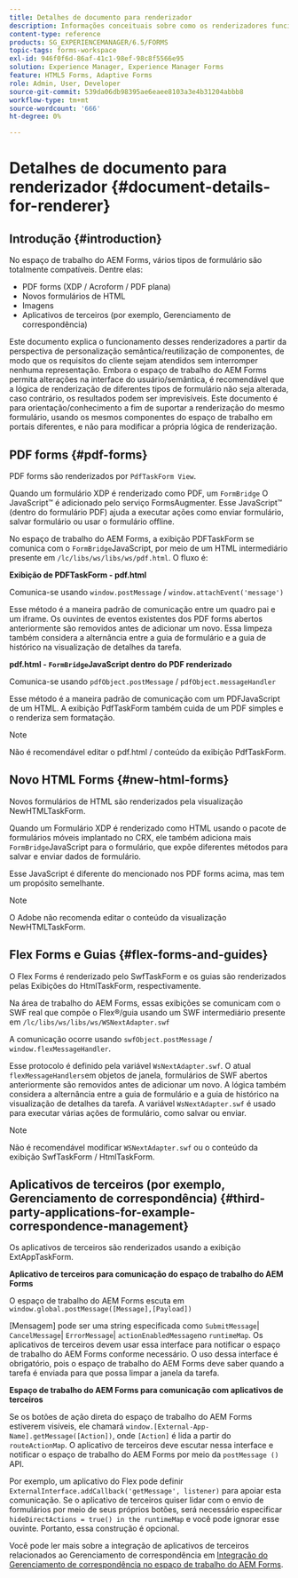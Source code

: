 ```yaml
---
title: Detalhes de documento para renderizador
description: Informações conceituais sobre como os renderizadores funcionam no espaço de trabalho do AEM Forms para renderizar os vários tipos de formulário e arquivo compatíveis.
content-type: reference
products: SG_EXPERIENCEMANAGER/6.5/FORMS
topic-tags: forms-workspace
exl-id: 946f0f6d-86af-41c1-98ef-98c8f5566e95
solution: Experience Manager, Experience Manager Forms
feature: HTML5 Forms, Adaptive Forms
role: Admin, User, Developer
source-git-commit: 539da06db98395ae6eaee8103a3e4b31204abbb8
workflow-type: tm+mt
source-wordcount: '666'
ht-degree: 0%

---
```


# Detalhes de documento para renderizador {#document-details-for-renderer}

## Introdução {#introduction}

No espaço de trabalho do AEM Forms, vários tipos de formulário são totalmente compatíveis. Dentre elas:

* PDF forms (XDP / Acroform / PDF plana)
* Novos formulários de HTML
* Imagens
* Aplicativos de terceiros (por exemplo, Gerenciamento de correspondência)

Este documento explica o funcionamento desses renderizadores a partir da perspectiva de personalização semântica/reutilização de componentes, de modo que os requisitos do cliente sejam atendidos sem interromper nenhuma representação. Embora o espaço de trabalho do AEM Forms permita alterações na interface do usuário/semântica, é recomendável que a lógica de renderização de diferentes tipos de formulário não seja alterada, caso contrário, os resultados podem ser imprevisíveis. Este documento é para orientação/conhecimento a fim de suportar a renderização do mesmo formulário, usando os mesmos componentes do espaço de trabalho em portais diferentes, e não para modificar a própria lógica de renderização.

## PDF forms {#pdf-forms}

PDF forms são renderizados por `PdfTaskForm View`.

Quando um formulário XDP é renderizado como PDF, um `FormBridge` O JavaScript™ é adicionado pelo serviço FormsAugmenter. Esse JavaScript™ (dentro do formulário PDF) ajuda a executar ações como enviar formulário, salvar formulário ou usar o formulário offline.

No espaço de trabalho do AEM Forms, a exibição PDFTaskForm se comunica com o `FormBridge`JavaScript, por meio de um HTML intermediário presente em `/lc/libs/ws/libs/ws/pdf.html`. O fluxo é:

**Exibição de PDFTaskForm - pdf.html**

Comunica-se usando `window.postMessage` / `window.attachEvent('message')`

Esse método é a maneira padrão de comunicação entre um quadro pai e um iframe. Os ouvintes de eventos existentes dos PDF forms abertos anteriormente são removidos antes de adicionar um novo. Essa limpeza também considera a alternância entre a guia de formulário e a guia de histórico na visualização de detalhes da tarefa.

**pdf.html - `FormBridge`JavaScript dentro do PDF renderizado**

Comunica-se usando `pdfObject.postMessage` / `pdfObject.messageHandler`

Esse método é a maneira padrão de comunicação com um PDFJavaScript de um HTML. A exibição PdfTaskForm também cuida de um PDF simples e o renderiza sem formatação.

>[!NOTE]
>
>Não é recomendável editar o pdf.html / conteúdo da exibição PdfTaskForm.

## Novo HTML Forms {#new-html-forms}

Novos formulários de HTML são renderizados pela visualização NewHTMLTaskForm.

Quando um Formulário XDP é renderizado como HTML usando o pacote de formulários móveis implantado no CRX, ele também adiciona mais `FormBridge`JavaScript para o formulário, que expõe diferentes métodos para salvar e enviar dados de formulário.

Esse JavaScript é diferente do mencionado nos PDF forms acima, mas tem um propósito semelhante.

>[!NOTE]
>
>O Adobe não recomenda editar o conteúdo da visualização NewHTMLTaskForm.

## Flex Forms e Guias {#flex-forms-and-guides}

O Flex Forms é renderizado pelo SwfTaskForm e os guias são renderizados pelas Exibições do HtmlTaskForm, respectivamente.

Na área de trabalho do AEM Forms, essas exibições se comunicam com o SWF real que compõe o Flex®/guia usando um SWF intermediário presente em `/lc/libs/ws/libs/ws/WSNextAdapter.swf`

A comunicação ocorre usando `swfObject.postMessage` / `window.flexMessageHandler`.

Esse protocolo é definido pela variável `WsNextAdapter.swf`. O atual `flexMessageHandlers`em objetos de janela, formulários de SWF abertos anteriormente são removidos antes de adicionar um novo. A lógica também considera a alternância entre a guia de formulário e a guia de histórico na visualização de detalhes da tarefa. A variável `WsNextAdapter.swf` é usado para executar várias ações de formulário, como salvar ou enviar.

>[!NOTE]
>
>Não é recomendável modificar `WSNextAdapter.swf` ou o conteúdo da exibição SwfTaskForm / HtmlTaskForm.

## Aplicativos de terceiros (por exemplo, Gerenciamento de correspondência) {#third-party-applications-for-example-correspondence-management}

Os aplicativos de terceiros são renderizados usando a exibição ExtAppTaskForm.

**Aplicativo de terceiros para comunicação do espaço de trabalho do AEM Forms**

O espaço de trabalho do AEM Forms escuta em `window.global.postMessage([Message],[Payload])`

[Mensagem] pode ser uma string especificada como `SubmitMessage`| `CancelMessage`| `ErrorMessage`| `actionEnabledMessage`no `runtimeMap`. Os aplicativos de terceiros devem usar essa interface para notificar o espaço de trabalho do AEM Forms conforme necessário. O uso dessa interface é obrigatório, pois o espaço de trabalho do AEM Forms deve saber quando a tarefa é enviada para que possa limpar a janela da tarefa.

**Espaço de trabalho do AEM Forms para comunicação com aplicativos de terceiros**

Se os botões de ação direta do espaço de trabalho do AEM Forms estiverem visíveis, ele chamará `window.[External-App-Name].getMessage([Action])`, onde `[Action]` é lida a partir do `routeActionMap`. O aplicativo de terceiros deve escutar nessa interface e notificar o espaço de trabalho do AEM Forms por meio da `postMessage ()` API.

Por exemplo, um aplicativo do Flex pode definir `ExternalInterface.addCallback('getMessage', listener)` para apoiar esta comunicação. Se o aplicativo de terceiros quiser lidar com o envio de formulários por meio de seus próprios botões, será necessário especificar `hideDirectActions = true() in the runtimeMap` e você pode ignorar esse ouvinte. Portanto, essa construção é opcional.

Você pode ler mais sobre a integração de aplicativos de terceiros relacionados ao Gerenciamento de correspondência em [Integração do Gerenciamento de correspondência no espaço de trabalho do AEM Forms](/help/forms/using/integrating-correspondence-management-html-workspace.md).
